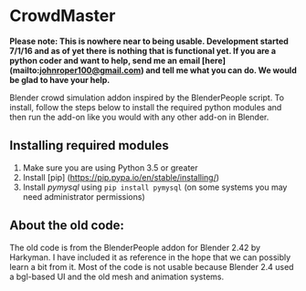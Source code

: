 # CrowdMaster
__Please note: This is nowhere near to being usable. Development started 7/1/16 and as of yet there is nothing that is functional yet. If you are a python coder and want to help, send me an email [here] (mailto:johnroper100@gmail.com) and tell me what you can do. We would be glad to have your help.__

Blender crowd simulation addon inspired by the BlenderPeople script. To install, follow the steps below to install the required python modules and then run the add-on like you would with any other add-on in Blender.

## Installing required modules
1. Make sure you are using Python 3.5 or greater
2. Install [pip] (https://pip.pypa.io/en/stable/installing/)
3. Install *pymysql* using `pip install pymysql` (on some systems you may need administrator permissions)

## About the old code:
The old code is from the BlenderPeople addon for Blender 2.42 by Harkyman.
I have included it as reference in the hope that we can possibly learn a bit from it.
Most of the code is not usable because Blender 2.4 used a bgl-based UI and the old mesh and animation systems.
